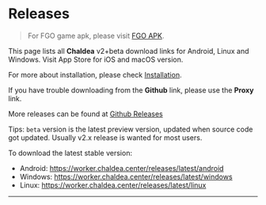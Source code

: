 # Releases

> For FGO game apk, please visit [FGO APK](./fgo_apk.md).

This page lists all **Chaldea** v2+beta download links for Android, Linux and Windows. Visit App Store for iOS and macOS version.

For more about installation, please check [Installation](./installation.md).

If you have trouble downloading from the **Github** link, please use the **Proxy** link.

More releases can be found at [Github Releases](https://github.com/chaldea-center/chaldea/releases)

Tips: `beta` version is the latest preview version, updated when source code got updated. Usually v2.x release is wanted for most users.

To download the latest stable version:

- Android: <https://worker.chaldea.center/releases/latest/android>
- Windows: <https://worker.chaldea.center/releases/latest/windows>
- Linux: <https://worker.chaldea.center/releases/latest/linux>

<hr/>
<AppRelease/>

<script setup>
import AppRelease from '../components/AppRelease.vue'
</script>
